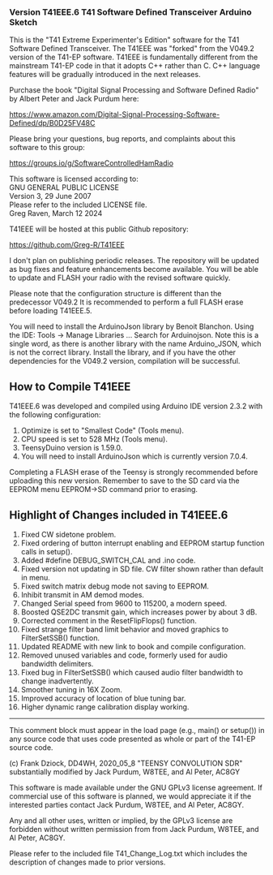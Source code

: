 ### Version T41EEE.6 T41 Software Defined Transceiver Arduino Sketch

This is the "T41 Extreme Experimenter's Edition" software for the 
T41 Software Defined Transceiver.  The T41EEE was "forked" from the V049.2 version
of the T41-EP software.  T41EEE is fundamentally different from the mainstream T41-EP
code in that it adopts C++ rather than C.  C++ language features will be gradually
introduced in the next releases.

Purchase the book "Digital Signal Processing and Software Defined Radio" by
Albert Peter and Jack Purdum here:

<https://www.amazon.com/Digital-Signal-Processing-Software-Defined/dp/B0D25FV48C>

Please bring your questions, bug reports, and complaints about this software to this
group:

<https://groups.io/g/SoftwareControlledHamRadio>

This software is licensed according to:  
GNU GENERAL PUBLIC LICENSE  
Version 3, 29 June 2007  
Please refer to the included LICENSE file.  
Greg Raven, March 12 2024

T41EEE will be hosted at this public Github repository:

<https://github.com/Greg-R/T41EEE>

I don't plan on publishing periodic releases.  The repository will be updated as bug fixes
and feature enhancements become available.  You will be able to update and FLASH your radio
with the revised software quickly.

Please note that the configuration structure is different than the predecessor V049.2
It is recommended to perform a full FLASH erase before loading T41EEE.5.

You will need to install the ArduinoJson library by Benoit Blanchon.  Using the IDE:
Tools -> Manage Libraries ...
Search for Arduinojson.  Note this is a single word, as there is another library
with the name Arduino_JSON, which is not the correct library.  Install the library,
and if you have the other dependencies for the V049.2 version, compilation will be
successful.

## How to Compile T41EEE

T41EEE.6 was developed and compiled using Arduino IDE version 2.3.2 with the following
configuration:

1.  Optimize is set to "Smallest Code" (Tools menu).
2.  CPU speed is set to 528 MHz (Tools menu).
3.  TeensyDuino version is 1.59.0.
4.  You will need to install ArduinoJson which is currently version 7.0.4.

Completing a FLASH erase of the Teensy is strongly recommended before uploading this new version. 
Remember to save to the SD card via the EEPROM menu EEPROM->SD command prior to erasing.

## Highlight of Changes included in T41EEE.6

 1.  Fixed CW sidetone problem.
 2.  Fixed ordering of button interrupt enabling and EEPROM startup function calls in setup().
 3.  Added #define DEBUG_SWITCH_CAL and .ino code.
 4.  Fixed version not updating in SD file.  CW filter shown rather than default in menu.
 5.  Fixed switch matrix debug mode not saving to EEPROM.
 6.  Inhibit transmit in AM demod modes.
 7.  Changed Serial speed from 9600 to 115200, a modern speed.
 8.  Boosted QSE2DC transmit gain, which increases power by about 3 dB.
 9.  Corrected comment in the ResetFlipFlops() function.
10.  Fixed strange filter band limit behavior and moved graphics to FilterSetSSB() function.
11.  Updated README with new link to book and compile configuration.
12.  Removed unused variables and code, formerly used for audio bandwidth delimiters.
13.  Fixed bug in FilterSetSSB() which caused audio filter bandwidth to change inadvertently.
14.  Smoother tuning in 16X Zoom.
15.  Improved accuracy of location of blue tuning bar.
16.  Higher dynamic range calibration display working.

*********************************************************************************************

  This comment block must appear in the load page (e.g., main() or setup()) in any source code
  that uses code presented as whole or part of the T41-EP source code.

  (c) Frank Dziock, DD4WH, 2020_05_8
  "TEENSY CONVOLUTION SDR" substantially modified by Jack Purdum, W8TEE, and Al Peter, AC8GY

  This software is made available under the GNU GPLv3 license agreement. If commercial use of this
  software is planned, we would appreciate it if the interested parties contact Jack Purdum, W8TEE, 
  and Al Peter, AC8GY.

  Any and all other uses, written or implied, by the GPLv3 license are forbidden without written 
  permission from from Jack Purdum, W8TEE, and Al Peter, AC8GY.

Please refer to the included file T41_Change_Log.txt which includes the description of changes made
to prior versions.